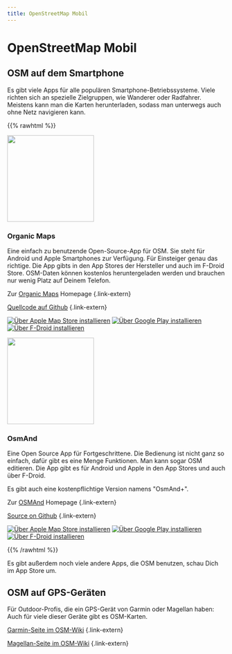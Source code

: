 ```yaml
---
title: OpenStreetMap Mobil
---
```


# OpenStreetMap Mobil

## OSM auf dem Smartphone

Es gibt viele Apps für alle populären Smartphone-Betriebssysteme. Viele richten
sich an spezielle Zielgruppen, wie Wanderer oder Radfahrer. Meistens kann man
die Karten herunterladen, sodass man unterwegs auch ohne Netz navigieren kann.

{{% rawhtml %}}
<div class="grid-container grid-container-500">
<div class="grid-box">
<img class="grid-box-app-left" src="organicmaps.png" width="200"/>
<div class="grid-box-app-right">

<img class="logo" src="/img/logos/organic-maps.png" alt=""/>

### Organic Maps

Eine einfach zu benutzende Open-Source-App für OSM. Sie steht für Android und
Apple Smartphones zur Verfügung. Für Einsteiger genau das richtige. Die App
gibts in den App Stores der Hersteller und auch im F-Droid Store. OSM-Daten
können kostenlos heruntergeladen werden und brauchen nur wenig Platz auf Deinem
Telefon.

Zur [Organic Maps](https://organicmaps.app/) Homepage
{.link-extern}

[Quellcode auf Github](https://github.com/organicmaps/organicmaps)
{.link-extern}

[![Über Apple Map Store installieren](/img/appstores/apple-appstore.svg)](https://apps.apple.com/app/organic-maps/id1567437057)
[![Über Google Play installieren](/img/appstores/googleplay.svg)](https://play.google.com/store/apps/details?id=app.organicmaps&hl=de)
[![Über F-Droid installieren](/img/appstores/f-droid.svg)](https://f-droid.org/de/packages/app.organicmaps/)

</div>
</div>
<div class="grid-box">
<img class="grid-box-app-left" src="osmand.png" width="200"/>
<div class="grid-box-app-right">

<img class="logo" src="/img/logos/osmand.png" alt=""/>

### OsmAnd

Eine Open Source App für Fortgeschrittene. Die Bedienung ist nicht ganz so
einfach, dafür gibt es eine Menge Funktionen. Man kann sogar OSM editieren. Die
App gibt es für Android und Apple in den App Stores und auch über F-Droid.

Es gibt auch eine kostenpflichtige Version namens "OsmAnd+".

Zur [OSMAnd](https://osmand.net/) Homepage
{.link-extern}

[Source on Github](https://github.com/osmandapp/Osmand)
{.link-extern}

[![Über Apple Map Store installieren](/img/appstores/apple-appstore.svg)](https://apps.apple.com/us/app/osmand-maps-travel-navigate/id934850257)
[![Über Google Play installieren](/img/appstores/googleplay.svg)](https://play.google.com/store/apps/details?id=net.osmand&hl=de)
[![Über F-Droid installieren](/img/appstores/f-droid.svg)](https://f-droid.org/de/packages/net.osmand.plus/)

</div>
</div>
</div>

{{% /rawhtml %}}

Es gibt außerdem noch viele andere Apps, die OSM benutzen, schau Dich im
App Store um.

## OSM auf GPS-Geräten

Für Outdoor-Profis, die ein GPS-Gerät von Garmin oder Magellan haben: Auch
für viele dieser Geräte gibt es OSM-Karten.

[Garmin-Seite im OSM-Wiki](https://wiki.openstreetmap.org/wiki/DE:Garmin)
{.link-extern}

[Magellan-Seite im OSM-Wiki](https://wiki.openstreetmap.org/Magellan)
{.link-extern}

